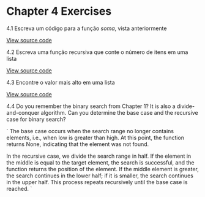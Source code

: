 # Chapter 4 Exercises

4.1 Escreva um código para a função *soma*, vista anteriormente

[View source code](/chapter-4/sum_fat.py)

4.2 Escreva uma função recursiva que conte o número de itens em uma lista

[View source code](/chapter-4/count_fat.py)

4.3 Encontre o valor mais alto em uma lista

[View source code](/chapter-4/get_highest_recursive.py)

4.4 Do you remember the binary search from Chapter 1? It is also a divide-and-conquer algorithm. Can you determine the base case and the recursive case for binary search?

`
The base case occurs when the search range no longer contains elements, i.e., when low is greater than high. At this point, the function returns None, indicating that the element was not found.

In the recursive case, we divide the search range in half. If the element in the middle is equal to the target element, the search is successful, and the function returns the position of the element. If the middle element is greater, the search continues in the lower half; if it is smaller, the search continues in the upper half. This process repeats recursively until the base case is reached.
`
